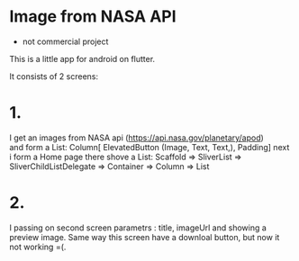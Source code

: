 # Image from NASA API
* not commercial project

This is a little app for android on flutter. 

It consists of 2 screens:

 # 1. <add an image>
  I get an images from NASA api (https://api.nasa.gov/planetary/apod)  
  and form a List<Widget>: Column[
                          ElevatedButton (Image,
                                          Text,
                                          Text,),
                          Padding]
  next i form a Home page there shove a List:
    Scaffold => SliverList => SliverChildListDelegate => Container => 
    Column => List<Widget>
  
 # 2. <add an image>
  I passing on second screen parametrs : title, imageUrl
  and showing a preview image.
  Same way this screen have a downloal button, but now it not working =(.
